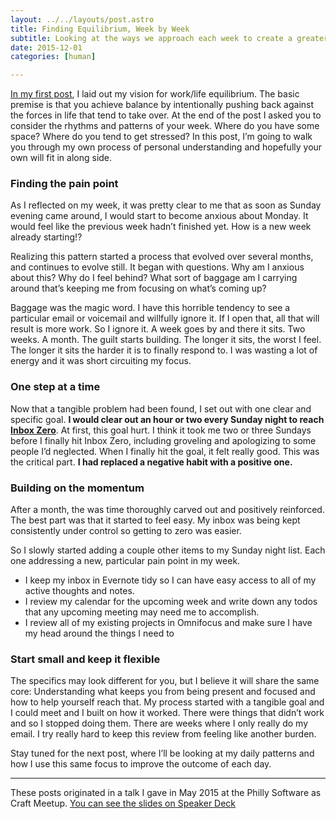 ```yaml
---
layout: ../../layouts/post.astro
title: Finding Equilibrium, Week by Week
subtitle: Looking at the ways we approach each week to create a greater sense of peace
date: 2015-12-01
categories: [human]

---
```

[In my first post](/finding-equilibrium-through-ritual/), I laid out my vision for work/life equilibrium. The basic premise is that you achieve balance by intentionally pushing back against the forces in life that tend to take over. At the end of the post I asked you to consider the rhythms and patterns of your week. Where do you have some space? Where do you tend to get stressed? In this post, I’m going to walk you through my own process of personal understanding and hopefully your own will fit in along side.

### Finding the pain point

As I reflected on my week, it was pretty clear to me that as soon as Sunday evening came around, I would start to become anxious about Monday. It would feel like the previous week hadn’t finished yet. How is a new week already starting!?

Realizing this pattern started a process that evolved over several months, and continues to evolve still. It began with questions. Why am I anxious about this? Why do I feel behind? What sort of baggage am I carrying around that’s keeping me from focusing on what’s coming up?

Baggage was the magic word. I have this horrible tendency to see a particular email or voicemail and willfully ignore it. If I open that, all that will result is more work. So I ignore it. A week goes by and there it sits. Two weeks. A month. The guilt starts building. The longer it sits, the worst I feel. The longer it sits the harder it is to finally respond to. I was wasting a lot of energy and it was short circuiting my focus.

### One step at a time

Now that a tangible problem had been found, I set out with one clear and specific goal. **I would clear out an hour or two every Sunday night to reach [Inbox Zero](http://www.43folders.com/2006/03/13/inbox-zero)**. At first, this goal hurt. I think it took me two or three Sundays before I finally hit Inbox Zero, including groveling and apologizing to some people I’d neglected. When I finally hit the goal, it felt really good. This was the critical part. **I had replaced a negative habit with a positive one.**

### Building on the momentum

After a month, the was time thoroughly carved out and positively reinforced. The best part was that it started to feel easy. My inbox was being kept consistently under control so getting to zero was easier.

So I slowly started adding a couple other items to my Sunday night list. Each one addressing a new, particular pain point in my week.

* I keep my inbox in Evernote tidy so I can have easy access to all of my active thoughts and notes.
* I review my calendar for the upcoming week and write down any todos that any upcoming meeting may need me to accomplish.
* I review all of my existing projects in Omnifocus and make sure I have my head around the things I need to

### Start small and keep it flexible

The specifics may look different for you, but I believe it will share the same core: Understanding what keeps you from being present and focused and how to help yourself reach that. My process started with a tangible goal and I could meet and I built on how it worked. There were things that didn’t work and so I stopped doing them. There are weeks where I only really do my email. I try really hard to keep this review from feeling like another burden.

Stay tuned for the next post, where I’ll be looking at my daily patterns and how I use this same focus to improve the outcome of each day.

---

These posts originated in a talk I gave in May 2015 at the Philly Software as Craft Meetup. [You can see the slides on Speaker Deck](https://speakerdeck.com/mattmcmanus/routine-and-ritual-a-holistic-view-of-productivity)
